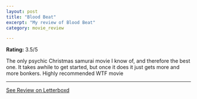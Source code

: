 ```yaml
---
layout: post
title: "Blood Beat"
excerpt: "My review of Blood Beat"
category: movie_review

---
```


**Rating:** 3.5/5

The only psychic Christmas samurai movie I know of, and therefore the best one. It takes awhile to get started, but once it does it just gets more and more bonkers. Highly recommended WTF movie

<hr>

[See Review on Letterboxd](https://boxd.it/1v8c8z)
